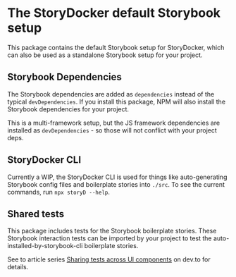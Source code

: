 # The StoryDocker default Storybook setup

This package contains the default Storybook setup for StoryDocker, which can also be used as a standalone Storybook setup for your project.

## Storybook Dependencies

The Storybook dependencies are added as `dependencies` instead of the typical `devDependencies`. If you install this package, NPM will also install the Storybook dependencies for your project. 

This is a multi-framework setup, but the JS framework dependencies are installed as `devDependencies` - so those will not conflict with your project deps. 

## StoryDocker CLI

Currently a WIP, the StoryDocker CLI is used for things like auto-generating Storybook config files and boilerplate stories into `./src`. To see the current commands, run `npx storyD --help`.

## Shared tests

This package includes tests for the Storybook boilerplate stories. These Storybook interaction tests can be imported by your project to test the auto-installed-by-storybook-cli boilerplate stories.

See to article series [Sharing tests across UI components](https://dev.to/scottnath/series/22727) on dev.to for details.
